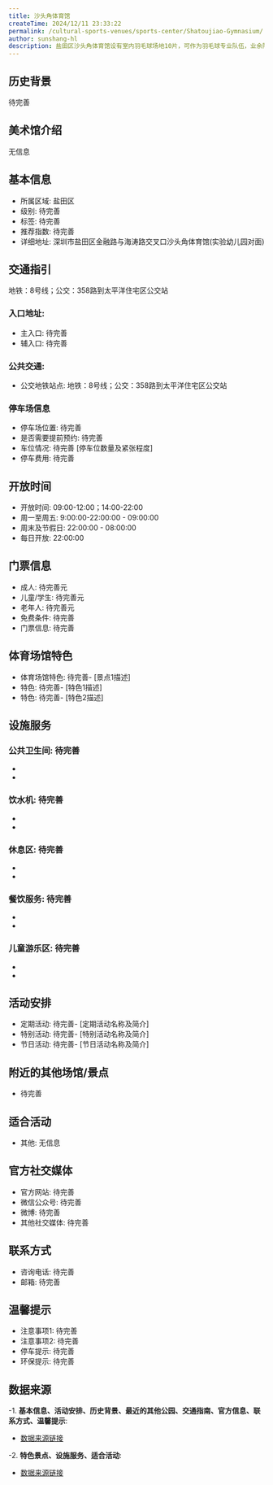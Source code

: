 ```yaml
---
title: 沙头角体育馆
createTime: 2024/12/11 23:33:22
permalink: /cultural-sports-venues/sports-center/Shatoujiao-Gymnasium/
author: sunshang-hl
description: 盐田区沙头角体育馆设有室内羽毛球场地10片，可作为羽毛球专业队伍，业余队伍比赛及训练使用，亦可作为气排球、趣味运动会等体育活动场地。
---
```


<ImageCard
image="https://www.sz.gov.cn/img/4/4104/4104977/11151909.jpg"
title= "沙头角体育馆"
description= ""
date="2024/12/17"
href="/"
author="sunshang-hl"
/>

## 历史背景
 待完善

## 美术馆介绍
 无信息

## 基本信息
- 所属区域: 盐田区
- 级别: 待完善
- 标签: 待完善
- 推荐指数: 待完善
- 详细地址: 深圳市盐田区金融路与海涛路交叉口沙头角体育馆(实验幼儿园对面)

## 交通指引
 地铁：8号线；公交：358路到太平洋住宅区公交站
### 入口地址:
- 主入口: 待完善
- 辅入口: 待完善
### 公共交通:
- 公交地铁站点: 地铁：8号线；公交：358路到太平洋住宅区公交站

### 停车场信息
- 停车场位置: 待完善
- 是否需要提前预约: 待完善
- 车位情况: 待完善 [停车位数量及紧张程度]
- 停车费用: 待完善

## 开放时间
- 开放时间: 09:00-12:00；14:00-22:00
- 周一至周五: 9:00:00-22:00:00 - 09:00:00
- 周末及节假日: 22:00:00 - 08:00:00
- 每日开放: 22:00:00

## 门票信息
- 成人: 待完善元
- 儿童/学生: 待完善元
- 老年人: 待完善元
- 免费条件: 待完善
- 门票信息: 待完善

## 体育场馆特色
- 体育场馆特色: 待完善- [景点1描述]
- 特色: 待完善- [特色1描述]
- 特色: 待完善- [特色2描述]

## 设施服务
### 公共卫生间: 待完善
- 
- 
### 饮水机: 待完善
- 
- 
### 休息区: 待完善
- 
- 
### 餐饮服务: 待完善
- 
- 
### 儿童游乐区: 待完善
- 
- 

## 活动安排
- 定期活动: 待完善- [定期活动名称及简介]
- 特别活动: 待完善- [特别活动名称及简介]
- 节日活动: 待完善- [节日活动名称及简介]

## 附近的其他场馆/景点
- 待完善

## 适合活动
- 其他: 无信息

## 官方社交媒体
- 官方网站: 待完善
- 微信公众号: 待完善
- 微博: 待完善
- 其他社交媒体: 待完善

## 联系方式
- 咨询电话: 待完善
- 邮箱: 待完善

## 温馨提示
- 注意事项1: 待完善
- 注意事项2: 待完善
- 停车提示: 待完善
- 环保提示: 待完善

## 数据来源
-1. **基本信息、活动安排、历史背景、最近的其他公园、交通指南、官方信息、联系方式、温馨提示**:
- [数据来源链接](https://www.sz.gov.cn/szzt2010/szwtt/wtcg/tycg/content/post_11151909.html)

-2. **特色景点、设施服务、适合活动**:
- [数据来源链接](https://www.sz.gov.cn/szzt2010/szwtt/wtcg/tycg/content/post_11151909.html)


